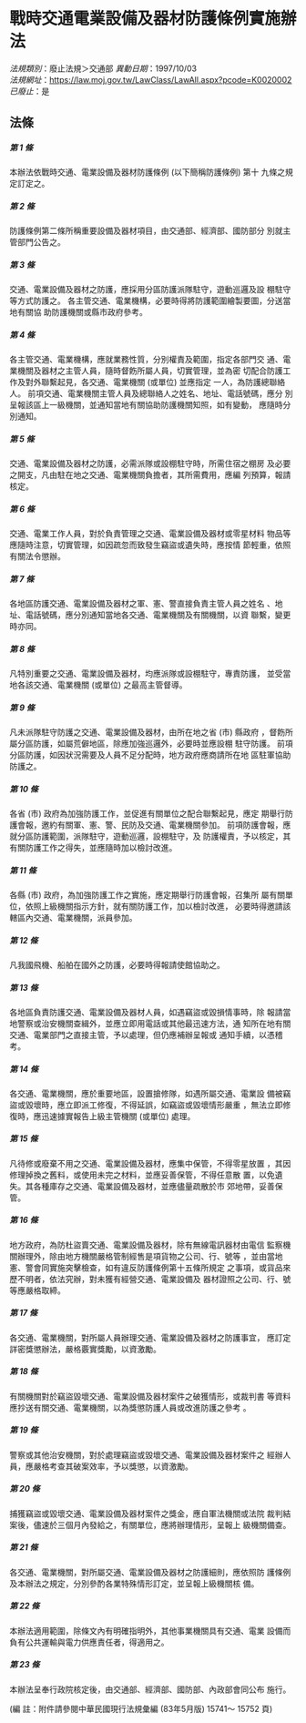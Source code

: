 # 戰時交通電業設備及器材防護條例實施辦法

*法規類別*：廢止法規＞交通部
*異動日期*：1997/10/03  
*法規網址*：https://law.moj.gov.tw/LawClass/LawAll.aspx?pcode=K0020002
*已廢止*：是


## 法條
##### 第 1 條
本辦法依戰時交通、電業設備及器材防護條例 (以下簡稱防護條例) 第十
九條之規定訂定之。

##### 第 2 條
防護條例第二條所稱重要設備及器材項目，由交通部、經濟部、國防部分
別就主管部門公告之。

##### 第 3 條
交通、電業設備及器材之防護，應採用分區防護派隊駐守，遊動巡邏及設
棚駐守等方式防護之。
各主管交通、電業機構，必要時得將防護範圍繪製要圖，分送當地有關協
助防護機關或縣市政府參考。

##### 第 4 條
各主管交通、電業機構，應就業務性質，分別權責及範圍，指定各部門交
通、電業機關及器材之主管人員，隨時督飭所屬人員，切實管理，並為密
切配合防護工作及對外聯繫起見，各交通、電業機關 (或單位) 並應指定
一人，為防護總聯絡人。
前項交通、電業機關主管人員及總聯絡人之姓名、地址、電話號碼，應分
別呈報該區上一級機關，並通知當地有關協助防護機關知照，如有變動，
應隨時分別通知。

##### 第 5 條
交通、電業設備及器材之防護，必需派隊或設棚駐守時，所需住宿之棚房
及必要之開支，凡由駐在地之交通、電業機關負擔者，其所需費用，應編
列預算，報請核定。

##### 第 6 條
交通、電業工作人員，對於負責管理之交通、電業設備及器材或零星材料
物品等應隨時注意，切實管理，如因疏忽而致發生竊盜或遺失時，應按情
節輕重，依照有關法令懲辦。

##### 第 7 條
各地區防護交通、電業設備及器材之軍、憲、警直接負責主管人員之姓名
、地址、電話號碼，應分別通知當地各交通、電業機關及有關機關，以資
聯繫，變更時亦同。

##### 第 8 條
凡特別重要之交通、電業設備及器材，均應派隊或設棚駐守，專責防護，
並受當地各該交通、電業機關 (或單位) 之最高主管督導。

##### 第 9 條
凡未派隊駐守防護之交通、電業設備及器材，由所在地之省 (市) 縣政府
，督飭所屬分區防護，如屬荒僻地區，除應加強巡邏外，必要時並應設棚
駐守防護。
前項分區防護，如因狀況需要及人員不足分配時，地方政府應商請所在地
區駐軍協助防護之。

##### 第 10 條
各省 (市) 政府為加強防護工作，並促進有關單位之配合聯繫起見，應定
期舉行防護會報，邀約有關軍、憲、警、民防及交通、電業機關參加。
前項防護會報，應就分區防護範圍，派隊駐守，遊動巡邏，設棚駐守，及
防護權責，予以核定，其有關防護工作之得失，並應隨時加以檢討改進。

##### 第 11 條
各縣 (市) 政府，為加強防護工作之實施，應定期舉行防護會報，召集所
屬有關單位，依照上級機關指示方針，就有關防護工作，加以檢討改進，
必要時得邀請該轄區內交通、電業機關，派員參加。

##### 第 12 條
凡我國飛機、船舶在國外之防護，必要時得報請使館協助之。

##### 第 13 條
各地區負責防護交通、電業設備及器材人員，如遇竊盜或毀損情事時，除
報請當地警察或治安機關查緝外，並應立即用電話或其他最迅速方法，通
知所在地有關交通、電業部門之直接主管，予以處理，但仍應補辦呈報或
通知手續，以憑稽考。

##### 第 14 條
各交通、電業機關，應於重要地區，設置搶修隊，如遇所屬交通、電業設
備被竊盜或毀壞時，應立即派工修復，不得延誤，如竊盜或毀壞情形嚴重
，無法立即修復時，應迅速據實報告上級主管機關 (或單位) 處理。

##### 第 15 條
凡待修或廢棄不用之交通、電業設備及器材，應集中保管，不得零星放置
，其因修理掉換之舊料，或使用未完之材料，並應妥善保管，不得任意散
置，以免遺失。其各種庫存之交通、電業設備及器材，並應儘量疏散於市
郊地帶，妥善保管。

##### 第 16 條
地方政府，為防杜盜賣交通、電業設備及器材，除有無線電訊器材由電信
監察機關辦理外，除由地方機關嚴格管制經售是項貨物之公司、行、號等
，並由當地憲、警會同實施突擊檢查，如有違反防護條例第十五條所規定
之事項，或貨品來歷不明者，依法究辦，對未獲有經營交通、電業設備及
器材證照之公司、行、號等應嚴格取締。

##### 第 17 條
各交通、電業機關，對所屬人員辦理交通、電業設備及器材之防護事宜，
應訂定詳密獎懲辦法，嚴格覈實獎勵，以資激勵。

##### 第 18 條
有關機關對於竊盜毀壞交通、電業設備及器材案件之破獲情形，或裁判書
等資料應抄送有關交通、電業機關，以為獎懲防護人員或改進防護之參考
。

##### 第 19 條
警察或其他治安機關，對於處理竊盜或毀壞交通、電業設備及器材案件之
經辦人員，應嚴格考查其破案效率，予以獎懲，以資激勵。

##### 第 20 條
捕獲竊盜或毀壞交通、電業設備及器材案件之獎金，應自軍法機關或法院
裁判結案後，儘速於三個月內發給之，有關單位，應將辦理情形，呈報上
級機關備查。

##### 第 21 條
各交通、電業機關，對所屬交通、電業設備及器材之防護細則，應依照防
護條例及本辦法之規定，分別參酌各業特殊情形訂定，並呈報上級機關核
備。

##### 第 22 條
本辦法適用範圍，除條文內有明確指明外，其他事業機關具有交通、電業
設備而負有公共運輸與電力供應責任者，得適用之。

##### 第 23 條
本辦法呈奉行政院核定後，由交通部、經濟部、國防部、內政部會同公布
施行。

 (編      註：附件請參閱中華民國現行法規彙編 (83年5月版) 15741～
  15752 頁)



